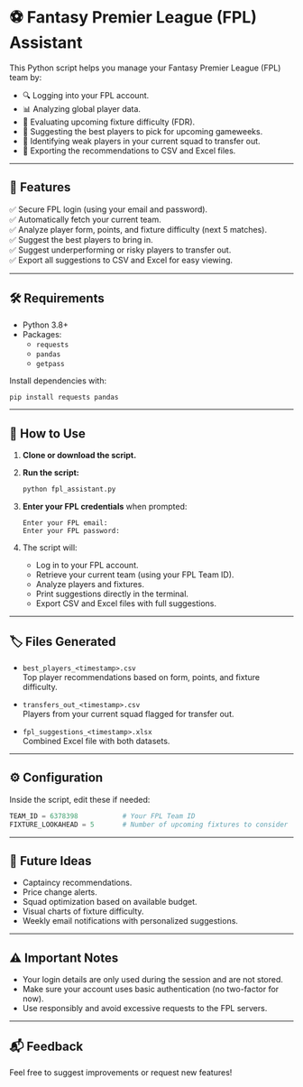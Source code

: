 
# ⚽ Fantasy Premier League (FPL) Assistant

This Python script helps you manage your Fantasy Premier League (FPL) team by:
- 🔍 Logging into your FPL account.
- 📊 Analyzing global player data.
- 📅 Evaluating upcoming fixture difficulty (FDR).
- 🧠 Suggesting the best players to pick for upcoming gameweeks.
- 🔄 Identifying weak players in your current squad to transfer out.
- 📁 Exporting the recommendations to CSV and Excel files.

---

## 🚀 Features
✅ Secure FPL login (using your email and password).  
✅ Automatically fetch your current team.  
✅ Analyze player form, points, and fixture difficulty (next 5 matches).  
✅ Suggest the best players to bring in.  
✅ Suggest underperforming or risky players to transfer out.  
✅ Export all suggestions to CSV and Excel for easy viewing.

---

## 🛠 Requirements
- Python 3.8+
- Packages:
  - `requests`
  - `pandas`
  - `getpass`

Install dependencies with:
```bash
pip install requests pandas
```

---

## 🔧 How to Use

1. **Clone or download the script.**

2. **Run the script:**
   ```bash
   python fpl_assistant.py
   ```

3. **Enter your FPL credentials** when prompted:
   ```
   Enter your FPL email:
   Enter your FPL password:
   ```

4. The script will:
   - Log in to your FPL account.
   - Retrieve your current team (using your FPL Team ID).
   - Analyze players and fixtures.
   - Print suggestions directly in the terminal.
   - Export CSV and Excel files with full suggestions.

---

## 🏷 Files Generated
- `best_players_<timestamp>.csv`  
  Top player recommendations based on form, points, and fixture difficulty.

- `transfers_out_<timestamp>.csv`  
  Players from your current squad flagged for transfer out.

- `fpl_suggestions_<timestamp>.xlsx`  
  Combined Excel file with both datasets.

---

## ⚙️ Configuration
Inside the script, edit these if needed:
```python
TEAM_ID = 6378398           # Your FPL Team ID
FIXTURE_LOOKAHEAD = 5       # Number of upcoming fixtures to consider
```

---

## 🌟 Future Ideas
- Captaincy recommendations.
- Price change alerts.
- Squad optimization based on available budget.
- Visual charts of fixture difficulty.
- Weekly email notifications with personalized suggestions.

---

## ⚠️ Important Notes
- Your login details are only used during the session and are not stored.
- Make sure your account uses basic authentication (no two-factor for now).
- Use responsibly and avoid excessive requests to the FPL servers.

---

## 📬 Feedback
Feel free to suggest improvements or request new features!

